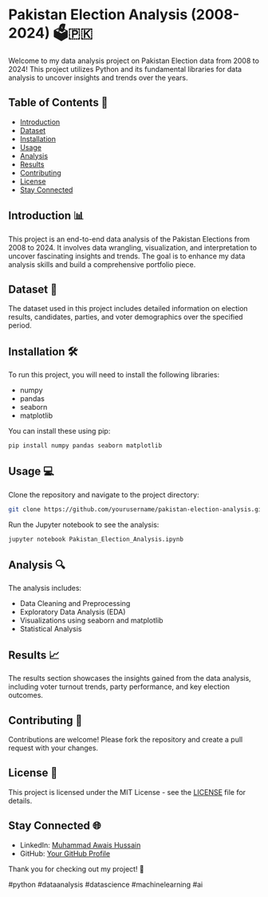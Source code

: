 
# Pakistan Election Analysis (2008-2024) 🗳️🇵🇰

Welcome to my data analysis project on Pakistan Election data from 2008 to 2024! This project utilizes Python and its fundamental libraries for data analysis to uncover insights and trends over the years.

## Table of Contents 📑
- [Introduction](#introduction)
- [Dataset](#dataset)
- [Installation](#installation)
- [Usage](#usage)
- [Analysis](#analysis)
- [Results](#results)
- [Contributing](#contributing)
- [License](#license)
- [Stay Connected](#stay-connected)

## Introduction 📊
This project is an end-to-end data analysis of the Pakistan Elections from 2008 to 2024. It involves data wrangling, visualization, and interpretation to uncover fascinating insights and trends. The goal is to enhance my data analysis skills and build a comprehensive portfolio piece.

## Dataset 📂
The dataset used in this project includes detailed information on election results, candidates, parties, and voter demographics over the specified period.

## Installation 🛠️
To run this project, you will need to install the following libraries:
- numpy
- pandas
- seaborn
- matplotlib

You can install these using pip:
```bash
pip install numpy pandas seaborn matplotlib
```

## Usage 💻
Clone the repository and navigate to the project directory:
```bash
git clone https://github.com/yourusername/pakistan-election-analysis.git
```
Run the Jupyter notebook to see the analysis:
```bash
jupyter notebook Pakistan_Election_Analysis.ipynb
```

## Analysis 🔍
The analysis includes:
- Data Cleaning and Preprocessing
- Exploratory Data Analysis (EDA)
- Visualizations using seaborn and matplotlib
- Statistical Analysis

## Results 📈
The results section showcases the insights gained from the data analysis, including voter turnout trends, party performance, and key election outcomes.

## Contributing 🤝
Contributions are welcome! Please fork the repository and create a pull request with your changes.

## License 📜
This project is licensed under the MIT License - see the [LICENSE](LICENSE) file for details.

## Stay Connected 🌐
- LinkedIn: [Muhammad Awais Hussain](https://www.linkedin.com/in/muhammad-awais-hussain-4424b1232/)
- GitHub: [Your GitHub Profile](https://github.com/yourusername)

Thank you for checking out my project! 🎉

#python #dataanalysis #datascience #machinelearning #ai
